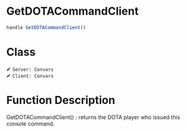 # GetDOTACommandClient
```js
handle GetDOTACommandClient()
```
# Class
✔ `Server: Convars`  
✔ `Client: Convars`  

# Function Description
GetDOTACommandClient() : returns the DOTA player who issued this console command.
